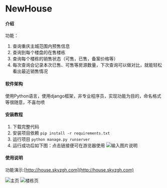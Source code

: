 # NewHouse

#### 介绍
功能：
1.  查询重庆主城范围内预售信息
2.  查询到每个楼盘的在售楼栋
3.  查询每个楼栋的销售状态（可售，已售，备案价格等）
4.  每次查询会记录本次已售、可售等房源数量，下次查询可以做对比，就能轻松看出最近销售情况

#### 软件架构
使用Python语言，使用django框架，非专业程序员，实现功能为目的，命名格式等很随意，不喜勿喷

#### 安装教程

1.  下载完整代码
2.  安装项目依赖 `pip install -r requirements.txt`
3.  运行项目 `python manage.py runserver`
4.  运行成功后如下图：点击链接便可在游览器使用
![输入图片说明](https://foruda.gitee.com/images/1745588321757390225/15baece6_15153574.png "运行成功")

#### 使用说明

功能演示:[http://house.skyzgh.com](http://house.skyzgh.com)

![主页](https://foruda.gitee.com/images/1745587635891772406/936959a3_15153574.png "主页")
![楼栋页](https://foruda.gitee.com/images/1745587691552711163/4a83254f_15153574.png "楼栋页")
